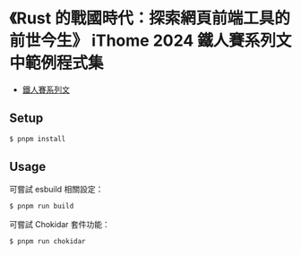 # 《Rust 的戰國時代：探索網頁前端工具的前世今生》 iThome 2024 鐵人賽系列文中範例程式集

- [鐵人賽系列文](https://ithelp.ithome.com.tw/users/20169399/ironman/8023)

## Setup

```bash
$ pnpm install
```

## Usage

可嘗試 esbuild 相關設定：

```bash
$ pnpm run build
```

可嘗試 Chokidar 套件功能：
```bash
$ pnpm run chokidar
```
